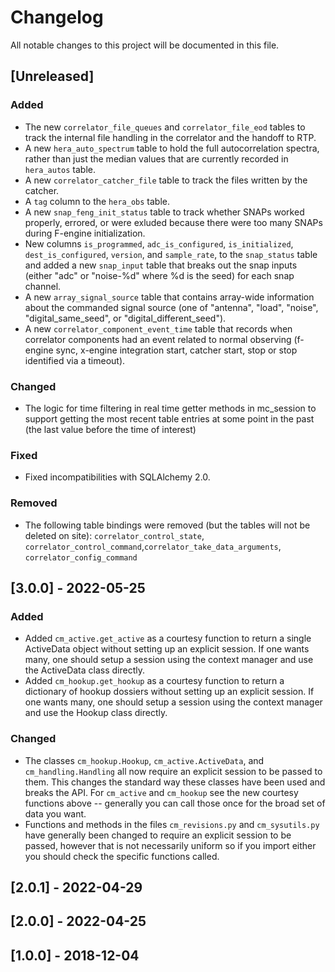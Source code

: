 # Changelog
All notable changes to this project will be documented in this file.

## [Unreleased]

### Added
- The new `correlator_file_queues` and `correlator_file_eod` tables to track the
internal file handling in the correlator and the handoff to RTP.
- A new `hera_auto_spectrum` table to hold the full autocorrelation spectra, rather than
just the median values that are currently recorded in `hera_autos` table.
- A new `correlator_catcher_file` table to track the files written by the catcher.
- A `tag` column to the `hera_obs` table.
- A new `snap_feng_init_status` table to track whether SNAPs worked properly, errored,
or were exluded because there were too many SNAPs during F-engine initialization.
- New columns `is_programmed`, `adc_is_configured`, `is_initialized`, `dest_is_configured`,
`version`, and `sample_rate`, to the `snap_status` table and added a new `snap_input`
table that breaks out the snap inputs (either "adc" or "noise-%d" where %d is the seed)
for each snap channel.
- A new `array_signal_source` table that contains array-wide information about the
commanded signal source (one of "antenna", "load", "noise", "digital_same_seed", or
"digital_different_seed").
- A new `correlator_component_event_time` table that records when correlator components
had an event related to normal observing (f-engine sync, x-engine integration start,
catcher start, stop or stop identified via a timeout).

### Changed
- The logic for time filtering in real time getter methods in mc_session to support
getting the most recent table entries at some point in the past (the last value before
the time of interest)

### Fixed
- Fixed incompatibilities with SQLAlchemy 2.0.

### Removed
- The following table bindings were removed (but the tables will not be deleted on site):
`correlator_control_state`, `correlator_control_command`,`correlator_take_data_arguments`,
`correlator_config_command`

## [3.0.0] - 2022-05-25

### Added
- Added `cm_active.get_active` as a courtesy function to return a single ActiveData
object without setting up an explicit session.  If one wants many, one should
setup a session using the context manager and use the ActiveData class directly.
- Added `cm_hookup.get_hookup` as a courtesy function to return a dictionary
of hookup dossiers without setting up an explicit session.  If one wants many,
one should setup a session using the context manager and use the Hookup class
directly.

### Changed
- The classes `cm_hookup.Hookup`, `cm_active.ActiveData`, and
`cm_handling.Handling` all now require an explicit session to be passed to them.
This changes the standard way these classes have been used and breaks the API.
For `cm_active` and `cm_hookup` see the new courtesy functions above --
generally you can call those once for the broad set of data you want.
- Functions and methods in the files `cm_revisions.py` and `cm_sysutils.py`
have generally been changed to require an explicit session to be passed,
however that is not necessarily uniform so if you import either you should
check the specific functions called.

## [2.0.1] - 2022-04-29

## [2.0.0] - 2022-04-25

## [1.0.0] - 2018-12-04
